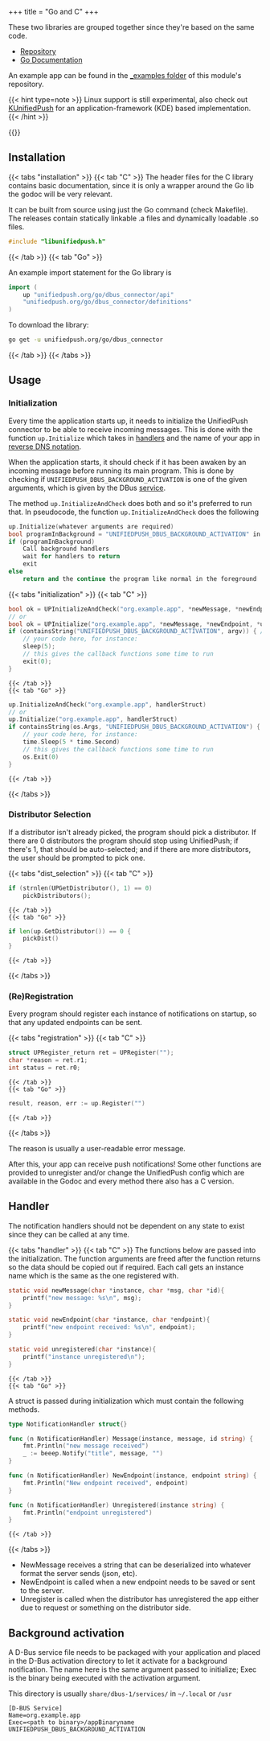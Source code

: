 +++
title = "Go and C"
+++

These two libraries are grouped together since they're based on the same code.

- [Repository](https://codeberg.org/UnifiedPush/go_dbus_connector)
- [Go Documentation](https://pkg.go.dev/unifiedpush.org/go/dbus_connector)

An example app can be found in the [\_examples folder](https://codeberg.org/UnifiedPush/go_dbus_connector/tree/main/_examples) of this module's repository.

{{< hint type=note >}}
Linux support is still experimental, also check out [KUnifiedPush](https://invent.kde.org/libraries/kunifiedpush/) for an application-framework (KDE) based implementation.
{{< /hint >}}

{{<toc>}}

## Installation

{{< tabs "installation" >}}
{{< tab "C" >}}
The header files for the C library contains basic documentation, since it is only a wrapper around the Go lib the godoc will be very relevant.

It can be built from source using just the Go command (check Makefile). The releases contain statically linkable .a files and dynamically loadable .so files.

```c
#include "libunifiedpush.h"
```

{{< /tab >}}
{{< tab "Go" >}}

An example import statement for the Go library is

```go
import (
    up "unifiedpush.org/go/dbus_connector/api"
    "unifiedpush.org/go/dbus_connector/definitions"
)
```

To download the library:

```bash
go get -u unifiedpush.org/go/dbus_connector
```

{{< /tab >}}
{{< /tabs >}}

## Usage

### Initialization

Every time the application starts up, it needs to initialize the UnifiedPush connector to be able to receive incoming messages. This is done with the function `up.Initialize` which takes in [handlers](#handler) and the name of your app in [reverse DNS notation](https://en.wikipedia.org/wiki/Reverse_domain_name_notation).

When the application starts, it should check if it has been awaken by an incoming message before running its main program. This is done by checking if `UNIFIEDPUSH_DBUS_BACKGROUND_ACTIVATION` is one of the given arguments, which is given by the DBus [service](#background-activation).

The method `up.InitializeAndCheck` does both and so it's preferred to run that.
In pseudocode, the function `up.InitializeAndCheck` does the following

```cpp
up.Initialize(whatever arguments are required)
bool programInBackground = "UNIFIEDPUSH_DBUS_BACKGROUND_ACTIVATION" in os.args
if (programInBackground) 
    Call background handlers
    wait for handlers to return
    exit
else
    return and the continue the program like normal in the foreground
```

{{< tabs "initialization" >}}
    {{< tab "C" >}}

```c
bool ok = UPInitializeAndCheck("org.example.app", *newMessage, *newEndpoint, *unregistered);
// or
bool ok = UPInitialize("org.example.app", *newMessage, *newEndpoint, *unregistered);
if (containsString("UNIFIEDPUSH_DBUS_BACKGROUND_ACTIVATION", argv)) { // containsString needs to be defined
    // your code here, for instance:
    sleep(5);
    // this gives the callback functions some time to run
    exit(0);
}
```

    {{< /tab >}}
    {{< tab "Go" >}} 

```go
up.InitializeAndCheck("org.example.app", handlerStruct)
// or
up.Initialize("org.example.app", handlerStruct)
if containsString(os.Args, "UNIFIEDPUSH_DBUS_BACKGROUND_ACTIVATION") { // containsString needs to be defined
    // your code here, for instance:
    time.Sleep(5 * time.Second) 
    // this gives the callback functions some time to run
    os.Exit(0)
}
```

    {{< /tab >}}
{{< /tabs >}}

### Distributor Selection

If a distributor isn't already picked, the program should pick a distributor. If there are 0 distributors the program should stop using UnifiedPush; if there's 1, that should be auto-selected; and if there are more distributors, the user should be prompted to pick one.

{{< tabs "dist_selection" >}}
    {{< tab "C" >}}

```c
if (strnlen(UPGetDistributor(), 1) == 0)
    pickDistributors();
```

    {{< /tab >}}
    {{< tab "Go" >}} 

```go
if len(up.GetDistributor()) == 0 {
    pickDist()
}
```

    {{< /tab >}}
{{< /tabs >}}

### (Re)Registration

Every program should register each instance of notifications on startup, so that any updated endpoints can be sent.

{{< tabs "registration" >}}
    {{< tab "C" >}}

```c
struct UPRegister_return ret = UPRegister("");
char *reason = ret.r1;
int status = ret.r0;
```

    {{< /tab >}}
    {{< tab "Go" >}} 

```go
result, reason, err := up.Register("")
```

    {{< /tab >}}
{{< /tabs >}}

The reason is usually a user-readable error message.

After this, your app can receive push notifications!
    Some other functions are provided to unregister and/or change the UnifiedPush config which are available in the Godoc and every method there also has a C version.

## Handler

The notification handlers should not be dependent on any state to exist since they can be called at any time.

{{< tabs "handler" >}}
    {{< tab "C" >}}
The functions below are passed into the initialization. The function arguments are freed after the function returns so the data should be copied out if required. Each call gets an instance name which is the same as the one registered with.

```c
static void newMessage(char *instance, char *msg, char *id){
    printf("new message: %s\n", msg);
}

static void newEndpoint(char *instance, char *endpoint){
    printf("new endpoint received: %s\n", endpoint);
}

static void unregistered(char *instance){
    printf("instance unregistered\n");
}
```

    {{< /tab >}}
    {{< tab "Go" >}} 
A struct is passed during initialization which must contain the following methods.

```go
type NotificationHandler struct{}

func (n NotificationHandler) Message(instance, message, id string) {
    fmt.Println("new message received")
    _ := beeep.Notify("title", message, "")
}

func (n NotificationHandler) NewEndpoint(instance, endpoint string) {
    fmt.Println("New endpoint received", endpoint)
}

func (n NotificationHandler) Unregistered(instance string) {
    fmt.Println("endpoint unregistered")
}
```

    {{< /tab >}}
{{< /tabs >}}

- NewMessage receives a string that can be deserialized into whatever format the server sends (json, etc).
- NewEndpoint is called when a new endpoint needs to be saved or sent to the server.
- Unregister is called when the distributor has unregistered the app either due to request or something on the distributor side.

## Background activation

A D-Bus service file needs to be packaged with your application and placed in the D-Bus activation directory to let it activate for a background notification. The name here is the same argument passed to initialize; Exec is the binary being executed with the activation argument.

This directory is usually `share/dbus-1/services/` in `~/.local` or `/usr`

```service
[D-BUS Service]
Name=org.example.app
Exec=<path to binary>/appBinaryname UNIFIEDPUSH_DBUS_BACKGROUND_ACTIVATION
```
